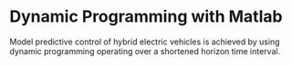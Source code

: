 # Dynamic Programming with Matlab
 Model predictive control of hybrid electric vehicles is achieved by using dynamic programming operating over a shortened horizon time interval.
